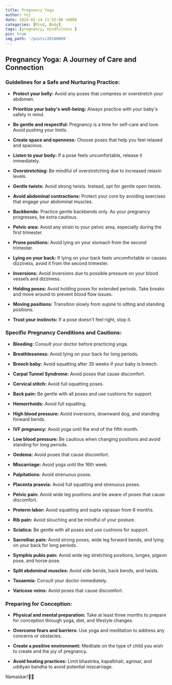 ```yaml
---
title: Pregnancy Yoga
author: Yuj
date: 2024-02-14 11:55:00 +0800
categories: [Mind, Body]
tags: [pregnancy, mindfulness ]
pin: true
img_path: '/posts/20180809'
---
```


## Pregnancy Yoga: A Journey of Care and Connection

### Guidelines for a Safe and Nurturing Practice:

- **Protect your belly:** Avoid any poses that compress or overstretch your abdomen.

- **Prioritize your baby's well-being:** Always practice with your baby's safety in mind.

- **Be gentle and respectful:** Pregnancy is a time for self-care and love. Avoid pushing your limits.

- **Create space and openness:** Choose poses that help you feel relaxed and spacious.

- **Listen to your body:** If a pose feels uncomfortable, release it immediately.

- **Overstretching:** Be mindful of overstretching due to increased relaxin levels.

- **Gentle twists:** Avoid strong twists. Instead, opt for gentle open twists.

- **Avoid abdominal contractions:** Protect your core by avoiding exercises that engage your abdominal muscles.

- **Backbends:** Practice gentle backbends only. As your pregnancy progresses, be extra cautious.

- **Pelvic area:** Avoid any strain to your pelvic area, especially during the first trimester.

- **Prone positions:** Avoid lying on your stomach from the second trimester.

- **Lying on your back:** If lying on your back feels uncomfortable or causes dizziness, avoid it from the second trimester.

- **Inversions:** Avoid inversions due to possible pressure on your blood vessels and dizziness.

- **Holding poses:** Avoid holding poses for extended periods. Take breaks and move around to prevent blood flow issues.

- **Moving positions:** Transition slowly from supine to sitting and standing positions.

- **Trust your instincts:** If a pose doesn't feel right, stop it.


### Specific Pregnancy Conditions and Cautions:

- **Bleeding:** Consult your doctor before practicing yoga.

- **Breathlessness:** Avoid lying on your back for long periods.

- **Breech baby:** Avoid squatting after 35 weeks if your baby is breech.

- **Carpal Tunnel Syndrome:** Avoid poses that cause discomfort.

- **Cervical stitch:** Avoid full squatting poses.

- **Back pain:** Be gentle with all poses and use cushions for support.

- **Hemorrhoids:** Avoid full squatting.

- **High blood pressure:** Avoid inversions, downward dog, and standing forward bends.

- **IVF pregnancy:** Avoid yoga until the end of the fifth month.

- **Low blood pressure:** Be cautious when changing positions and avoid standing for long periods.

- **Oedema:** Avoid poses that cause discomfort.

- **Miscarriage:** Avoid yoga until the 16th week.

- **Palpitations:** Avoid strenuous poses.

- **Placenta praevia:** Avoid full squatting and strenuous poses.

- **Pelvic pain:** Avoid wide leg positions and be aware of poses that cause discomfort.

- **Preterm labor:** Avoid squatting and supta vajrasan from 6 months.

- **Rib pain:** Avoid slouching and be mindful of your posture.

- **Sciatica:** Be gentle with all poses and use cushions for support.

- **Sacroiliac pain:** Avoid strong poses, wide leg forward bends, and lying on your back for long periods.

- **Symphis pubis pain:** Avoid wide leg stretching positions, lunges, pigeon pose, and horse pose.

- **Split abdominal muscles:** Avoid side bends, back bends, and twists.

- **Toxaemia:** Consult your doctor immediately.

- **Varicose veins:** Avoid poses that cause discomfort.

### Preparing for Conception:

- **Physical and mental preparation:** Take at least three months to prepare for conception through yoga, diet, and lifestyle changes.

- **Overcome fears and barriers:** Use yoga and meditation to address any concerns or obstacles.

- **Create a positive environment:** Meditate on the type of child you wish to create and the joy of pregnancy.

- **Avoid heating practices:** Limit bhastrika, kapalbhati, agnisar, and uddiyan bandha to avoid potential miscarriage.

Namaskar!🙏✨